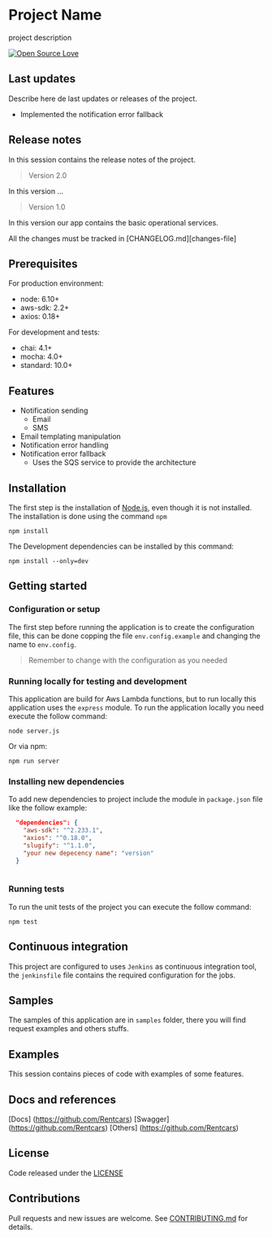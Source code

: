 # Project Name
project description

<!-- badges -->
[![Open Source Love](https://badges.frapsoft.com/os/mit/mit.svg?v=102)]()

## Last updates
Describe here de last updates or releases of the project.

* Implemented the notification error fallback

## Release notes 

In this session contains the release notes of the project.
> Version 2.0

In this version ...

> Version 1.0

In this version our app contains the basic operational services.

All the changes must be tracked in [CHANGELOG.md][changes-file]

## Prerequisites
 For production environment:
 * node: 6.10+
 * aws-sdk: 2.2+
 * axios: 0.18+
    
   
 For development and tests:
 * chai: 4.1+
 * mocha: 4.0+
 * standard: 10.0+

## Features
 * Notification sending
    * Email
    * SMS
 * Email templating manipulation 
 * Notification error handling
 * Notification error fallback 
    * Uses the SQS service to provide the architecture

## Installation

The first step is the installation of [Node.js](https://nodejs.org/en/), even though it is not installed.
The installation is done using the command `npm`  

``` 
npm install 
``` 
The Development dependencies can be installed by this command:
``` 
npm install --only=dev 
```

## Getting started

### Configuration or setup

The first step before running the application is to create the configuration file, this can be done copping the
file `env.config.example` and changing the name to `env.config`.

> Remember to change with the configuration as you needed

### Running locally for testing and development

This application are build for Aws Lambda functions, but to run locally this application uses the `express` module.
To run the application locally you need execute the follow command:

``` 
node server.js 
```
Or via npm: 
``` 
npm run server
```

### Installing new dependencies

To add new dependencies to project include the module in `package.json` file like the follow example:
``` json 
  "dependencies": {
    "aws-sdk": "^2.233.1",
    "axios": "^0.18.0",
    "slugify": "^1.1.0",
    "your new depecency name": "version"
  }
   
``` 
  
### Running tests

To run the unit tests of the project you can execute the follow command:
``` 
npm test
```


## Continuous integration 

This project are configured to uses `Jenkins` as continuous integration tool, the `jenkinsfile` file contains the required
configuration for the jobs. 

## Samples
The samples of this application are in `samples` folder, there you will find request examples and others stuffs.

## Examples
This session contains pieces of code with examples of some features.



## Docs and references
   [Docs] (https://github.com/Rentcars)
   [Swagger] (https://github.com/Rentcars)
   [Others] (https://github.com/Rentcars)

## License
Code released under the [LICENSE](LICENSE)  

## Contributions 
 Pull requests and new issues are welcome. See [CONTRIBUTING.md](CONTRIBUTING.md) for details. 